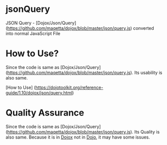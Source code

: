# jsonQuery

JSON Query - [Dojox/Json/Query] (https://github.com/maqetta/dojox/blob/master/json/query.js) converted into normal JavaScript File 

# How to Use?
Since the code is same as [Dojox/Json/Query] (https://github.com/maqetta/dojox/blob/master/json/query.js). Its usability is also same.

[How to Use] (https://dojotoolkit.org/reference-guide/1.10/dojox/json/query.html)

# Quality Assurance
Since the code is same as [Dojox/Json/Query] (https://github.com/maqetta/dojox/blob/master/json/query.js). Its Quality is also same. Because it is in [Dojox](https://github.com/dojo/dojox) not in [Dojo](https://github.com/dojo/dojo), it may have some issues.
